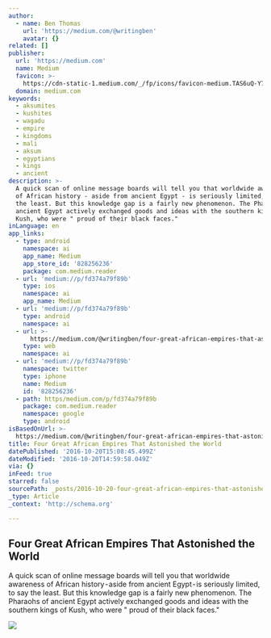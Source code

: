 ```yaml
---
author:
  - name: Ben Thomas
    url: 'https://medium.com/@writingben'
    avatar: {}
related: []
publisher:
  url: 'https://medium.com'
  name: Medium
  favicon: >-
    https://cdn-static-1.medium.com/_/fp/icons/favicon-medium.TAS6uQ-Y7kcKgi0xjcYHXw.ico
  domain: medium.com
keywords:
  - aksumites
  - kushites
  - wagadu
  - empire
  - kingdoms
  - mali
  - aksum
  - egyptians
  - kings
  - ancient
description: >-
  A quick scan of online message boards will tell you that worldwide awareness
  of African history - aside from ancient Egypt - is seriously limited, to say
  the least. But this knowledge gap is a fairly new phenomenon. The Pharaohs of
  ancient Egypt actively exchanged goods and ideas with the southern kings of
  Kush, who were " proud of their black faces."
inLanguage: en
app_links:
  - type: android
    namespace: ai
    app_name: Medium
    app_store_id: '828256236'
    package: com.medium.reader
  - url: 'medium://p/fd374a79f89b'
    type: ios
    namespace: ai
    app_name: Medium
  - url: 'medium://p/fd374a79f89b'
    type: android
    namespace: ai
  - url: >-
      https://medium.com/@writingben/four-great-african-empires-that-astonished-the-world-fd374a79f89b
    type: web
    namespace: ai
  - url: 'medium://p/fd374a79f89b'
    namespace: twitter
    type: iphone
    name: Medium
    id: '828256236'
  - path: https/medium.com/p/fd374a79f89b
    package: com.medium.reader
    namespace: google
    type: android
isBasedOnUrl: >-
  https://medium.com/@writingben/four-great-african-empires-that-astonished-the-world-fd374a79f89b#.qib9b2xqo
title: Four Great African Empires That Astonished the World
datePublished: '2016-10-20T15:08:45.499Z'
dateModified: '2016-10-20T14:59:58.049Z'
via: {}
inFeed: true
starred: false
sourcePath: _posts/2016-10-20-four-great-african-empires-that-astonished-the-world.md
_type: Article
_context: 'http://schema.org'

---
```

<article style=""><h1>Four Great African Empires That Astonished the World</h1><p>A quick scan of online message boards will tell you that worldwide awareness of African history - aside from ancient Egypt - is seriously limited, to say the least. But this knowledge gap is a fairly new phenomenon. The Pharaohs of ancient Egypt actively exchanged goods and ideas with the southern kings of Kush, who were " proud of their black faces."</p><img src="https://cdn-images-1.medium.com/max/1200/1*x5ASCTTeigGZK9sb0VleeA.jpeg" /></article>